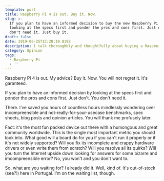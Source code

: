 ```yaml
---
template: post
title: Raspberry Pi 4 is out. Buy it. Now.
slug: >-
  If you plan to have an informed decision to buy the new Raspberry Pi 4 by
  looking at the specs first and ponder the pros and cons first. Just don't. You
  don't need it. Just buy it.
draft: false
date: 2019-06-25T15:28:19.819Z
description: I talk thoroughbly and thoughtfully about buying a Raspberry Pi 4.... or not.
category: Opinion
tags:
  - Raspberry Pi
  - ''
---
```

Raspberry Pi 4 is out. My advice? Buy it. Now. You will not regret it. It's garanteed.

If you plan to have an informed decision by looking at the specs first and ponder the pros and cons first. Just don't. You don't need it.

There. I've saved you hours of countless hours mindlessly wondering over incompreensible and not-really-for-your-usecase benchmarks, spec sheets, blog posts and opinion articles. You will thank me profusely later. 



Fact: it's the most fun packed device out there with a humongous and great community worldwide. This is the single most important metric you should look into. What good will a board do for you if you can't run it properly or if it's not widely supported? Will you fix its incomplete and crappy hardware drivers or even write them from scratch? Will you resolve all its quirks? Will you turn the Internet upside down looking for answers for some bizarre and imcompreensible error? No, you won't and you don't want to.



So, what are you waiting for? I already did it. Well, kind of. It's out-of-stock (see?!) here in Portugal. I'm on the waiting list, though.
